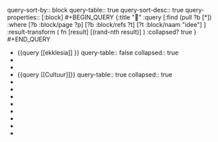 query-sort-by:: block
query-table:: true
query-sort-desc:: true
query-properties:: [:block]
#+BEGIN_QUERY
{:title "🎲"
 :query [:find (pull ?b [*])
   :where 
     [?b :block/page ?p]
     [?b :block/refs ?t]
     [?t :block/naam "idee"]
 ]
 :result-transform ( fn [result] [(rand-nth result)] )
 :collapsed? true
}
#+END_QUERY

- {{query [[ekklesia]] }}
  query-table:: false
  collapsed:: true
-
-
- {{query [[Cultuur]]}}
  query-table:: true
  collapsed:: true
-
-
-
-
-
-
-
-